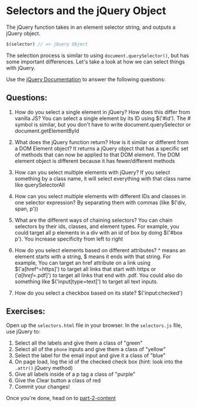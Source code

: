 # Selectors and the jQuery Object

The jQuery function takes in an element selector string, and outputs a jQuery object.

```JavaScript
$(selector) // => jQuery Object

```

The selection process is similar to using `document.querySelector()`, but has some important differences. Let's take a look at how we can select things with jQuery.

Use the [jQuery Documentation](https://api.jquery.com/) to answer the following questions:

## Questions:
1. How do you select a single element in jQuery? How does this differ from vanilla JS?
You can select a single element by its ID using $('#id'). The # symbol is similar,
but you don't have to write document.querySelector or document.getElementById

2. What does the jQuery function return? How is it similar or different from a DOM Element object?
It returns a jQuery object that has a specific set of methods that can now be applied
to that DOM element. The DOM element object is different because it has fewer/different
methods

3. How can you select multiple elements with jQuery?
If you select something by a class name, it will select everything with that class name
like querySelectorAll

4. How can you select multiple elements with different IDs and classes in one selector expression?
By separating them with commas (like $('div, span, p'))

5. What are the different ways of chaining selectors?
You can chain selectors by their ids, classes, and element types. For example, you could
target all p elements in a div with an id of box by doing $('#box p'). You increase specificity from left to right

6. How do you select elements based on different attributes?
^ means an element starts with a string, $ means it ends with that string. For example,
You can target an href attribute on a link using $('a[href^=https]') to target all links that start with https or $('a[href$=.pdf]') to target all links that end with .pdf. You could also do something like $('input[type=text]') to target all text inputs.

7. How do you select a checkbox based on its state?
$('input:checked')

## Exercises:
Open up the `selectors.html` file in your browser.
In the `selectors.js` file, use jQuery to:
1. Select all the labels and give them a class of "green"
2. Select all of the `phone` inputs and give them a class of "yellow"
3. Select the label for the email input and give it a class of "blue"
4. On page load, log the id of the checked check box (hint: look into the `.attr()` jQuery method)
5. Give all labels inside of a p tag a class of "purple"
6. Give the Clear button a class of red
7. Commit your changes!

Once you're done, head on to [part-2-content](../part-2-content/README.md)
